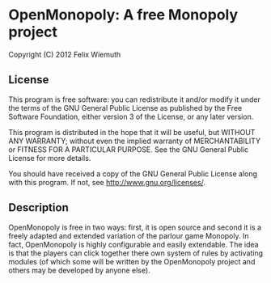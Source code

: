 OpenMonopoly: A free Monopoly project
=====================================
Copyright (C) 2012 Felix Wiemuth

License
-------

This program is free software: you can redistribute it and/or modify
it under the terms of the GNU General Public License as published by
the Free Software Foundation, either version 3 of the License, or
any later version.

This program is distributed in the hope that it will be useful,
but WITHOUT ANY WARRANTY; without even the implied warranty of
MERCHANTABILITY or FITNESS FOR A PARTICULAR PURPOSE.  See the
GNU General Public License for more details.

You should have received a copy of the GNU General Public License
along with this program.  If not, see <http://www.gnu.org/licenses/>.

Description
-----------
OpenMonopoly is free in two ways: first, it is open source and second
it is a freely adapted and extended variation of the parlour game Monopoly.
In fact, OpenMonopoly is highly configurable and easily extendable.
The idea is that the players can click together there own system of rules
by activating modules (of which some will be written by the OpenMonopoly project
and others may be developed by anyone else).